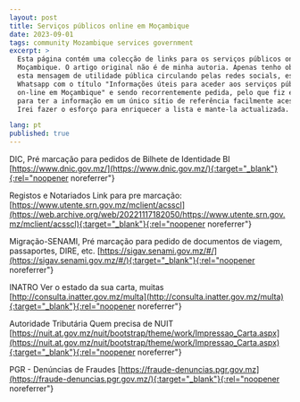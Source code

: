 ```yaml
---
layout: post
title: Serviços públicos online em Moçambique
date: 2023-09-01
tags: community Mozambique services government
excerpt: >
  Esta página contém uma colecção de links para os serviços públicos online em
  Moçambique. O artigo original não é de minha autoria. Apenas tenho observado
  esta mensagem de utilidade pública circulando pelas redes socials, especialmente
  Whatsapp com o título "Informações úteis para aceder aos serviços públicos via
  on-line em Moçambique" e sendo recorrentemente pedida, pelo que fiz esta página
  para ter a informação em um único sítio de referência facilmente acessível e pesquisável pela internet.
  Irei fazer o esforço para enriquecer a lista e mante-la actualizada.

lang: pt
published: true
---
```


DIC,
Pré marcação para pedidos de Bilhete de Identidade BI
[https://www.dnic.gov.mz/](https://www.dnic.gov.mz/){:target="_blank"}{:rel="noopener noreferrer"}

Registos e Notariados
Link para pre marcação: [https://www.utente.srn.gov.mz/mclient/acsscl](https://web.archive.org/web/20221117182050/https://www.utente.srn.gov.mz/mclient/acsscl){:target="_blank"}{:rel="noopener noreferrer"}

Migração-SENAMI,
Pré marcação para pedido de documentos de viagem, passaportes, DIRE, etc.
[https://sigav.senami.gov.mz/#/](https://sigav.senami.gov.mz/#/){:target="_blank"}{:rel="noopener noreferrer"}

INATRO
Ver o estado da sua carta, muitas
[http://consulta.inatter.gov.mz/multa](http://consulta.inatter.gov.mz/multa){:target="_blank"}{:rel="noopener noreferrer"}

Autoridade Tributária
Quem precisa de NUIT
[https://nuit.at.gov.mz/nuit/bootstrap/theme/work/Impressao_Carta.aspx](https://nuit.at.gov.mz/nuit/bootstrap/theme/work/Impressao_Carta.aspx){:target="_blank"}{:rel="noopener noreferrer"}

PGR - Denúncias de Fraudes
[https://fraude-denuncias.pgr.gov.mz](https://fraude-denuncias.pgr.gov.mz/){:target="_blank"}{:rel="noopener noreferrer"}
